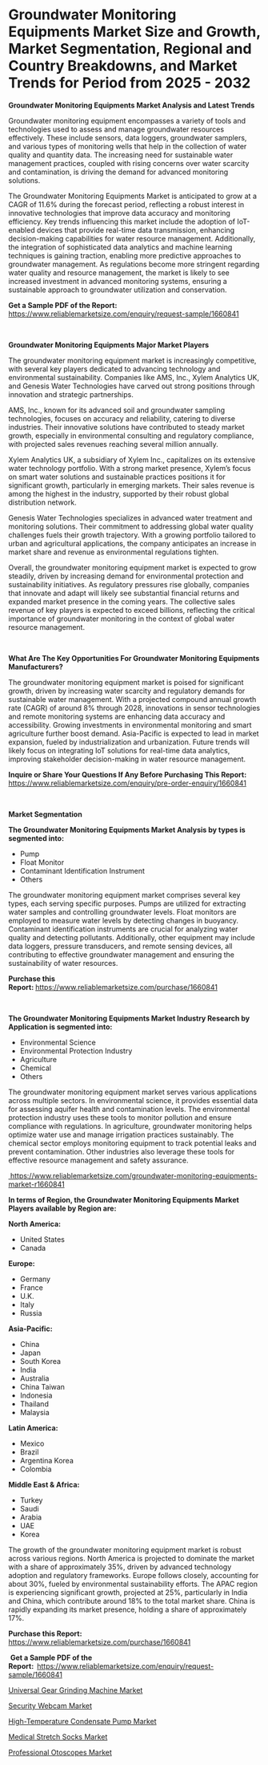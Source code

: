 <p><h1>Groundwater Monitoring Equipments Market Size and Growth, Market Segmentation, Regional and Country Breakdowns, and Market Trends for Period from 2025 -  2032</h1></p><p><strong>Groundwater Monitoring Equipments Market Analysis and Latest Trends</strong></p>
<p><p>Groundwater monitoring equipment encompasses a variety of tools and technologies used to assess and manage groundwater resources effectively. These include sensors, data loggers, groundwater samplers, and various types of monitoring wells that help in the collection of water quality and quantity data. The increasing need for sustainable water management practices, coupled with rising concerns over water scarcity and contamination, is driving the demand for advanced monitoring solutions.</p><p>The Groundwater Monitoring Equipments Market is anticipated to grow at a CAGR of 11.6% during the forecast period, reflecting a robust interest in innovative technologies that improve data accuracy and monitoring efficiency. Key trends influencing this market include the adoption of IoT-enabled devices that provide real-time data transmission, enhancing decision-making capabilities for water resource management. Additionally, the integration of sophisticated data analytics and machine learning techniques is gaining traction, enabling more predictive approaches to groundwater management. As regulations become more stringent regarding water quality and resource management, the market is likely to see increased investment in advanced monitoring systems, ensuring a sustainable approach to groundwater utilization and conservation.</p></p>
<p><strong>Get a Sample PDF of the Report:&nbsp;</strong> <a href="https://www.reliablemarketsize.com/enquiry/request-sample/1660841?utm_campaign=1133&utm_medium=2&utm_source=Github&utm_content=ia&utm_term=29032025&utm_id=groundwater-monitoring-equipments">https://www.reliablemarketsize.com/enquiry/request-sample/1660841</a></p>
<p>&nbsp;</p>
<p><strong>Groundwater Monitoring Equipments Major Market Players</strong></p>
<p><p>The groundwater monitoring equipment market is increasingly competitive, with several key players dedicated to advancing technology and environmental sustainability. Companies like AMS, Inc., Xylem Analytics UK, and Genesis Water Technologies have carved out strong positions through innovation and strategic partnerships.</p><p>AMS, Inc., known for its advanced soil and groundwater sampling technologies, focuses on accuracy and reliability, catering to diverse industries. Their innovative solutions have contributed to steady market growth, especially in environmental consulting and regulatory compliance, with projected sales revenues reaching several million annually.</p><p>Xylem Analytics UK, a subsidiary of Xylem Inc., capitalizes on its extensive water technology portfolio. With a strong market presence, Xylem’s focus on smart water solutions and sustainable practices positions it for significant growth, particularly in emerging markets. Their sales revenue is among the highest in the industry, supported by their robust global distribution network.</p><p>Genesis Water Technologies specializes in advanced water treatment and monitoring solutions. Their commitment to addressing global water quality challenges fuels their growth trajectory. With a growing portfolio tailored to urban and agricultural applications, the company anticipates an increase in market share and revenue as environmental regulations tighten.</p><p>Overall, the groundwater monitoring equipment market is expected to grow steadily, driven by increasing demand for environmental protection and sustainability initiatives. As regulatory pressures rise globally, companies that innovate and adapt will likely see substantial financial returns and expanded market presence in the coming years. The collective sales revenue of key players is expected to exceed billions, reflecting the critical importance of groundwater monitoring in the context of global water resource management.</p></p>
<p>&nbsp;</p>
<p><strong>What Are The Key Opportunities For Groundwater Monitoring Equipments Manufacturers?</strong></p>
<p><p>The groundwater monitoring equipment market is poised for significant growth, driven by increasing water scarcity and regulatory demands for sustainable water management. With a projected compound annual growth rate (CAGR) of around 8% through 2028, innovations in sensor technologies and remote monitoring systems are enhancing data accuracy and accessibility. Growing investments in environmental monitoring and smart agriculture further boost demand. Asia-Pacific is expected to lead in market expansion, fueled by industrialization and urbanization. Future trends will likely focus on integrating IoT solutions for real-time data analytics, improving stakeholder decision-making in water resource management.</p></p>
<p><strong>Inquire or Share Your Questions If Any Before Purchasing This Report:</strong> <a href="https://www.reliablemarketsize.com/enquiry/pre-order-enquiry/1660841?utm_campaign=1133&utm_medium=2&utm_source=Github&utm_content=ia&utm_term=29032025&utm_id=groundwater-monitoring-equipments">https://www.reliablemarketsize.com/enquiry/pre-order-enquiry/1660841</a></p>
<p>&nbsp;</p>
<p><strong>Market Segmentation</strong></p>
<p><strong>The Groundwater Monitoring Equipments Market Analysis by types is segmented into:</strong></p>
<p><ul><li>Pump</li><li>Float Monitor</li><li>Contaminant Identification Instrument</li><li>Others</li></ul></p>
<p><p>The groundwater monitoring equipment market comprises several key types, each serving specific purposes. Pumps are utilized for extracting water samples and controlling groundwater levels. Float monitors are employed to measure water levels by detecting changes in buoyancy. Contaminant identification instruments are crucial for analyzing water quality and detecting pollutants. Additionally, other equipment may include data loggers, pressure transducers, and remote sensing devices, all contributing to effective groundwater management and ensuring the sustainability of water resources.</p></p>
<p><strong>Purchase this Report:&nbsp;</strong><a href="https://www.reliablemarketsize.com/purchase/1660841?utm_campaign=1133&utm_medium=2&utm_source=Github&utm_content=ia&utm_term=29032025&utm_id=groundwater-monitoring-equipments">https://www.reliablemarketsize.com/purchase/1660841</a></p>
<p>&nbsp;</p>
<p><strong>The Groundwater Monitoring Equipments Market Industry Research by Application is segmented into:</strong></p>
<p><ul><li>Environmental Science</li><li>Environmental Protection Industry</li><li>Agriculture</li><li>Chemical</li><li>Others</li></ul></p>
<p><p>The groundwater monitoring equipment market serves various applications across multiple sectors. In environmental science, it provides essential data for assessing aquifer health and contamination levels. The environmental protection industry uses these tools to monitor pollution and ensure compliance with regulations. In agriculture, groundwater monitoring helps optimize water use and manage irrigation practices sustainably. The chemical sector employs monitoring equipment to track potential leaks and prevent contamination. Other industries also leverage these tools for effective resource management and safety assurance.</p></p>
<p><a href="https://www.reliablemarketsize.com/groundwater-monitoring-equipments-market-r1660841?utm_campaign=1133&utm_medium=2&utm_source=Github&utm_content=ia&utm_term=29032025&utm_id=groundwater-monitoring-equipments">&nbsp;https://www.reliablemarketsize.com/groundwater-monitoring-equipments-market-r1660841</a></p>
<p><strong>In terms of Region, the Groundwater Monitoring Equipments Market Players available by Region are:</strong></p>
<p>
    <p> <strong> North America: </strong>
        <ul>
            <li>United States</li>
            <li>Canada</li>
        </ul>
        </p> 
    <p> <strong> Europe: </strong>
        <ul>
            <li>Germany</li>
            <li>France</li>
            <li>U.K.</li>
            <li>Italy</li>
            <li>Russia</li>
        </ul>
        </p> 
    <p> <strong> Asia-Pacific: </strong>
        <ul>
            <li>China</li>
            <li>Japan</li>
            <li>South Korea</li>
            <li>India</li>
            <li>Australia</li>
            <li>China Taiwan</li>
            <li>Indonesia</li>
            <li>Thailand</li>
            <li>Malaysia</li>
        </ul>
        </p> 
    <p> <strong> Latin America: </strong>
        <ul>
            <li>Mexico</li>
            <li>Brazil</li>
            <li>Argentina Korea</li>
            <li>Colombia</li>
        </ul>
        </p> 
    <p> <strong> Middle East & Africa: </strong>
        <ul>
            <li>Turkey</li>
            <li>Saudi</li>
            <li>Arabia</li>
            <li>UAE</li>
            <li>Korea</li>
        </ul>
    </p>
    </p>
<p><p>The growth of the groundwater monitoring equipment market is robust across various regions. North America is projected to dominate the market with a share of approximately 35%, driven by advanced technology adoption and regulatory frameworks. Europe follows closely, accounting for about 30%, fueled by environmental sustainability efforts. The APAC region is experiencing significant growth, projected at 25%, particularly in India and China, which contribute around 18% to the total market share. China is rapidly expanding its market presence, holding a share of approximately 17%.</p></p>
<p><strong>Purchase this Report: </strong><a href="https://www.reliablemarketsize.com/purchase/1660841?utm_campaign=1133&utm_medium=2&utm_source=Github&utm_content=ia&utm_term=29032025&utm_id=groundwater-monitoring-equipments">https://www.reliablemarketsize.com/purchase/1660841</a></p>
<p>&nbsp;<strong>Get a Sample PDF of the Report:&nbsp;&nbsp;</strong><a href="https://www.reliablemarketsize.com/enquiry/request-sample/1660841?utm_campaign=1133&utm_medium=2&utm_source=Github&utm_content=ia&utm_term=29032025&utm_id=groundwater-monitoring-equipments">https://www.reliablemarketsize.com/enquiry/request-sample/1660841</a></p>
<p><strong></strong></p>
<p><p><a href="https://github.com/matotwipff14/Market-Research-Report-List-1/blob/main/universal-gear-grinding-machine-market.md?utm_campaign=1133&utm_medium=2&utm_source=Github&utm_content=ia&utm_term=29032025&utm_id=groundwater-monitoring-equipments">Universal Gear Grinding Machine Market</a></p><p><a href="https://github.com/norbyboyse4d/Market-Research-Report-List-1/blob/main/security-webcam-market.md?utm_campaign=1133&utm_medium=2&utm_source=Github&utm_content=ia&utm_term=29032025&utm_id=groundwater-monitoring-equipments">Security Webcam Market</a></p><p><a href="https://github.com/oatisorenscl/Market-Research-Report-List-1/blob/main/high-temperature-condensate-pump-market.md?utm_campaign=1133&utm_medium=2&utm_source=Github&utm_content=ia&utm_term=29032025&utm_id=groundwater-monitoring-equipments">High-Temperature Condensate Pump Market</a></p><p><a href="https://github.com/leolamarnal9/Market-Research-Report-List-1/blob/main/medical-stretch-socks-market.md?utm_campaign=1133&utm_medium=2&utm_source=Github&utm_content=ia&utm_term=29032025&utm_id=groundwater-monitoring-equipments">Medical Stretch Socks Market</a></p><p><a href="https://github.com/jemalapoilly/Market-Research-Report-List-1/blob/main/professional-otoscopes-market.md?utm_campaign=1133&utm_medium=2&utm_source=Github&utm_content=ia&utm_term=29032025&utm_id=groundwater-monitoring-equipments">Professional Otoscopes Market</a></p></p>